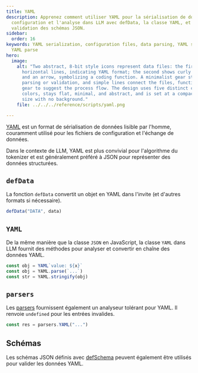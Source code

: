 ```yaml
---
title: YAML
description: Apprenez comment utiliser YAML pour la sérialisation de données, la
  configuration et l'analyse dans LLM avec defData, la classe YAML, et la
  validation des schémas JSON.
sidebar:
  order: 16
keywords: YAML serialization, configuration files, data parsing, YAML stringify,
  YAML parse
hero:
  image:
    alt: "Two abstract, 8-bit style icons represent data files: the first has three
      horizontal lines, indicating YAML format; the second shows curly brackets
      and an arrow, symbolizing a coding function. A minimalist gear stands for
      parsing or validation, and simple lines connect the files, function, and
      gear to suggest the process flow. The design uses five distinct corporate
      colors, stays flat, minimal, and abstract, and is set at a compact 128x128
      size with no background."
    file: ../../../reference/scripts/yaml.png

---
```


[YAML](https://yaml.org/) est un format de sérialisation de données lisible par l'homme, couramment utilisé pour les fichiers de configuration et l'échange de données.

Dans le contexte de LLM, YAML est plus convivial pour l'algorithme du tokenizer et est généralement préféré à JSON pour représenter des données structurées.

## `defData`

La fonction `defData` convertit un objet en YAML dans l'invite (et d'autres formats si nécessaire).

```js
defData("DATA", data)
```

## `YAML`

De la même manière que la classe `JSON` en JavaScript, la classe `YAML` dans LLM fournit des méthodes pour analyser et convertir en chaîne des données YAML.

```js
const obj = YAML`value: ${x}`
const obj = YAML.parse(`...`)
const str = YAML.stringify(obj)
```

## `parsers`

Les [parsers](../../../reference/reference/scripts/parsers/) fournissent également un analyseur tolérant pour YAML.
Il renvoie `undefined` pour les entrées invalides.

```js
const res = parsers.YAML("...")
```

## Schémas

Les schémas JSON définis avec [defSchema](../../../reference/reference/scripts/schemas/) peuvent également être utilisés pour valider les données YAML.
